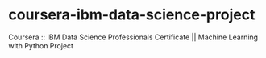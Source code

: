 # coursera-ibm-data-science-project
Coursera :: IBM Data Science Professionals Certificate || Machine Learning with Python Project
